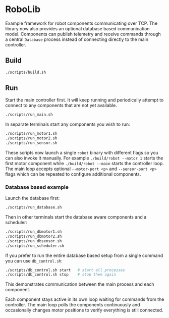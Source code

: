 # RoboLib

Example framework for robot components communicating over TCP.
The library now also provides an optional database based communication
model. Components can publish telemetry and receive commands through a
central `Database` process instead of connecting directly to the main
controller.

## Build

```bash
./scripts/build.sh
```

## Run

Start the main controller first. It will keep running and periodically
attempt to connect to any components that are not yet available.

```bash
./scripts/run_main.sh
```

In separate terminals start any components you wish to run:

```bash
./scripts/run_motor1.sh
./scripts/run_motor2.sh
./scripts/run_sensor.sh
```

These scripts now launch a single `robot` binary with different flags
so you can also invoke it manually. For example `./build/robot --motor 1`
starts the first motor component while `./build/robot --main` starts the
controller loop. The main loop accepts optional `--motor-port <p>` and
`--sensor-port <p>` flags which can be repeated to configure additional
components.

### Database based example

Launch the database first:

```bash
./scripts/run_database.sh
```

Then in other terminals start the database aware components and a scheduler:

```bash
./scripts/run_dbmotor1.sh
./scripts/run_dbmotor2.sh
./scripts/run_dbsensor.sh
./scripts/run_scheduler.sh
```

If you prefer to run the entire database based setup from a single command you
can use `db_control.sh`:

```bash
./scripts/db_control.sh start   # start all processes
./scripts/db_control.sh stop    # stop them again
```

This demonstrates communication between the main process and each component.

Each component stays active in its own loop waiting for commands from the
controller. The main loop polls the components continuously and occasionally
changes motor positions to verify everything is still connected.
